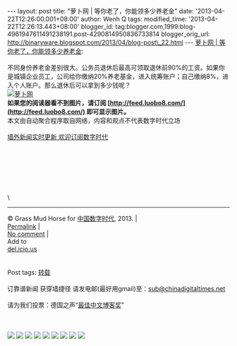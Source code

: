 --- layout: post title: "萝卜网 | 等你老了，你能领多少养老金" date:
'2013-04-22T12:26:00.001+08:00' author: Wenh Q tags: modified\_time:
'2013-04-22T12:26:13.443+08:00' blogger\_id:
tag:blogger.com,1999:blog-4961947611491238191.post-4290814950836733814
blogger\_orig\_url:
http://binaryware.blogspot.com/2013/04/blog-post\_22.html --- [萝卜网 |
等你老了，你能领多少养老金](http://feedproxy.google.com/~r/chinagfwblog/~3/5Ny4kw2EFj4/):
\
\
不同身份养老金差别很大。公务员退休后最高可领取退休前90%的工资。如果你是城镇企业员工，公司给你缴纳20%养老基金，进入统筹账户；自己缴纳8%，进入个人账户。那么退休后可以拿到多少钱呢？\
[![萝卜网](http://hu.luo.bo/files/2013/04/18/44248b77f17f0b25a04c5e0e1e27052e.jpg "萝卜网")](http://hu.luo.bo/files/2013/04/18/44248b77f17f0b25a04c5e0e1e27052e.jpg "萝卜网")\
**如果您的阅读器看不到图片，请订阅
[http://feed.luobo8.com/](http://feed.luobo8.com/) 即可显示图片。**\
本文由自动聚合程序取自网络，内容和观点不代表数字时代立场\
\
[墙外新闻实时更新 欢迎订阅数字时代](http://eepurl.com/mstlf)\
\
\
\
\
\
\
\
\

* * * * *

© Grass Mud Horse for
[中国数字时代](https://kexueshangwang.info/chinese), 2013. |\
[Permalink](https://kexueshangwang.info/chinese/2013/04/%e8%90%9d%e5%8d%9c%e7%bd%91-%e7%ad%89%e4%bd%a0%e8%80%81%e4%ba%86%ef%bc%8c%e4%bd%a0%e8%83%bd%e9%a2%86%e5%a4%9a%e5%b0%91%e5%85%bb%e8%80%81%e9%87%91/)
|\
[No
comment](https://kexueshangwang.info/chinese/2013/04/%e8%90%9d%e5%8d%9c%e7%bd%91-%e7%ad%89%e4%bd%a0%e8%80%81%e4%ba%86%ef%bc%8c%e4%bd%a0%e8%83%bd%e9%a2%86%e5%a4%9a%e5%b0%91%e5%85%bb%e8%80%81%e9%87%91/#comments)
|\
Add to\
[del.icio.us](http://del.icio.us/post?url=https://kexueshangwang.info/chinese/2013/04/%e8%90%9d%e5%8d%9c%e7%bd%91-%e7%ad%89%e4%bd%a0%e8%80%81%e4%ba%86%ef%bc%8c%e4%bd%a0%e8%83%bd%e9%a2%86%e5%a4%9a%e5%b0%91%e5%85%bb%e8%80%81%e9%87%91/&title=%E8%90%9D%E5%8D%9C%E7%BD%91%20%7C%20%E7%AD%89%E4%BD%A0%E8%80%81%E4%BA%86%EF%BC%8C%E4%BD%A0%E8%83%BD%E9%A2%86%E5%A4%9A%E5%B0%91%E5%85%BB%E8%80%81%E9%87%91)\
\
\
Post tags:
[转载](https://kexueshangwang.info/chinese/tag/%e8%bd%ac%e8%bd%bd/?category=10466)\
\
订靠谱新闻 获穿墙捷径
请发电邮(最好用gmail)至：sub@chinadigitaltimes.net\
\
请为我们投票：德国之声“[最佳中文博客奖](https://thebobs.com/chinese/category/2013/best-blog-chinese-2013/)”\
\
\
\
[![](http://feeds.feedburner.com/~ff/chinagfwblog?d=yIl2AUoC8zA)](http://feeds.feedburner.com/~ff/chinagfwblog?a=5Ny4kw2EFj4:A94zBJGcZGs:yIl2AUoC8zA)
[![](http://feeds.feedburner.com/~ff/chinagfwblog?i=5Ny4kw2EFj4:A94zBJGcZGs:-BTjWOF_DHI)](http://feeds.feedburner.com/~ff/chinagfwblog?a=5Ny4kw2EFj4:A94zBJGcZGs:-BTjWOF_DHI)
[![](http://feeds.feedburner.com/~ff/chinagfwblog?i=5Ny4kw2EFj4:A94zBJGcZGs:F7zBnMyn0Lo)](http://feeds.feedburner.com/~ff/chinagfwblog?a=5Ny4kw2EFj4:A94zBJGcZGs:F7zBnMyn0Lo)
[![](http://feeds.feedburner.com/~ff/chinagfwblog?i=5Ny4kw2EFj4:A94zBJGcZGs:V_sGLiPBpWU)](http://feeds.feedburner.com/~ff/chinagfwblog?a=5Ny4kw2EFj4:A94zBJGcZGs:V_sGLiPBpWU)
[![](http://feeds.feedburner.com/~ff/chinagfwblog?d=qj6IDK7rITs)](http://feeds.feedburner.com/~ff/chinagfwblog?a=5Ny4kw2EFj4:A94zBJGcZGs:qj6IDK7rITs)
[![](http://feeds.feedburner.com/~ff/chinagfwblog?d=l6gmwiTKsz0)](http://feeds.feedburner.com/~ff/chinagfwblog?a=5Ny4kw2EFj4:A94zBJGcZGs:l6gmwiTKsz0)
[![](http://feeds.feedburner.com/~ff/chinagfwblog?i=5Ny4kw2EFj4:A94zBJGcZGs:gIN9vFwOqvQ)](http://feeds.feedburner.com/~ff/chinagfwblog?a=5Ny4kw2EFj4:A94zBJGcZGs:gIN9vFwOqvQ)
[![](http://feeds.feedburner.com/~ff/chinagfwblog?d=TzevzKxY174)](http://feeds.feedburner.com/~ff/chinagfwblog?a=5Ny4kw2EFj4:A94zBJGcZGs:TzevzKxY174)
![](http://feeds.feedburner.com/~r/chinagfwblog/~4/5Ny4kw2EFj4)

